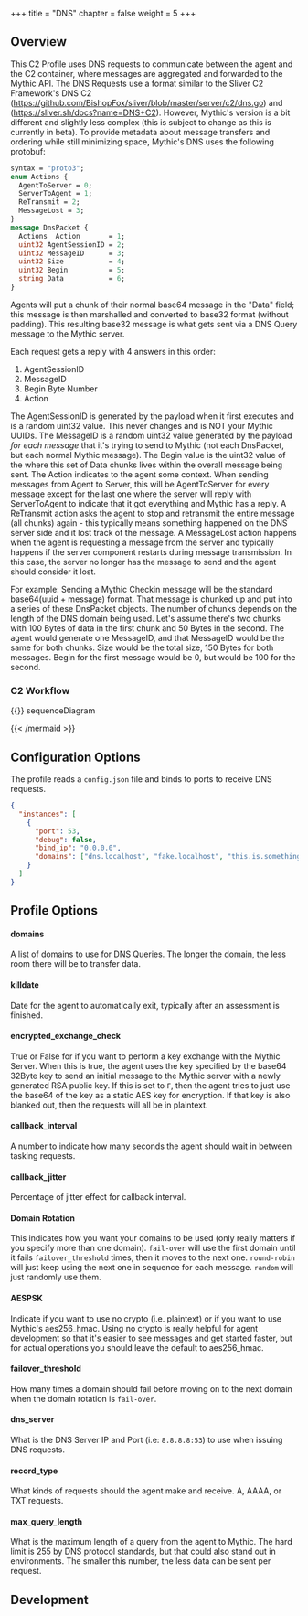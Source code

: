 +++
title = "DNS"
chapter = false
weight = 5
+++

## Overview
This C2 Profile uses DNS requests to communicate between the agent and the C2 container, where messages are aggregated and forwarded to the Mythic API.
The DNS Requests use a format similar to the Sliver C2 Framework's DNS C2 (https://github.com/BishopFox/sliver/blob/master/server/c2/dns.go) and (https://sliver.sh/docs?name=DNS+C2).
However, Mythic's version is a bit different and slightly less complex (this is subject to change as this is currently in beta). To provide metadata about message transfers and ordering while still minimizing space, Mythic's DNS uses the following protobuf:
```protobuf
syntax = "proto3";
enum Actions {
  AgentToServer = 0;
  ServerToAgent = 1;
  ReTransmit = 2;
  MessageLost = 3;
}
message DnsPacket {
  Actions  Action       = 1;
  uint32 AgentSessionID = 2;
  uint32 MessageID      = 3;
  uint32 Size           = 4;
  uint32 Begin          = 5;
  string Data           = 6;
}
```
Agents will put a chunk of their normal base64 message in the "Data" field; this message is then marshalled and converted to base32 format (without padding). 
This resulting base32 message is what gets sent via a DNS Query message to the Mythic server.

Each request gets a reply with 4 answers in this order:
1. AgentSessionID
2. MessageID
3. Begin Byte Number
4. Action

The AgentSessionID is generated by the payload when it first executes and is a random uint32 value. This never changes and is NOT your Mythic UUIDs.
The MessageID is a random uint32 value generated by the payload _for each message_ that it's trying to send to Mythic (not each DnsPacket, but each normal Mythic message). 
The Begin value is the uint32 value of the where this set of Data chunks lives within the overall message being sent.
The Action indicates to the agent some context. When sending messages from Agent to Server, this will be AgentToServer for every message except for the last one where the server will reply with ServerToAgent to indicate that it got everything and Mythic has a reply.
A ReTransmit action asks the agent to stop and retransmit the entire message (all chunks) again - this typically means something happened on the DNS server side and it lost track of the message.
A MessageLost action happens when the agent is requesting a message from the server and typically happens if the server component restarts during message transmission. In this case, the server no longer has the message to send and the agent should consider it lost.

For example:
Sending a Mythic Checkin message will be the standard base64(uuid + message) format. That message is chunked up and put into a series of these DnsPacket objects.
The number of chunks depends on the length of the DNS domain being used. Let's assume there's two chunks with 100 Bytes of data in the first chunk and 50 Bytes in the second.
The agent would generate one MessageID, and that MessageID would be the same for both chunks. Size would be the total size, 150 Bytes for both messages. Begin for the first message would be 0, but would be 100 for the second.


### C2 Workflow
{{<mermaid>}}
sequenceDiagram
    
  
{{< /mermaid >}}

## Configuration Options
The profile reads a `config.json` file and binds to ports to receive DNS requests.

```JSON
{
  "instances": [
    {
      "port": 53,
      "debug": false,
      "bind_ip": "0.0.0.0",
      "domains": ["dns.localhost", "fake.localhost", "this.is.something.longer.localhost"]
    }
  ]
}


```

## Profile Options

#### domains
A list of domains to use for DNS Queries. The longer the domain, the less room there will be to transfer data.

#### killdate
Date for the agent to automatically exit, typically after an assessment is finished.

#### encrypted_exchange_check
True or False for if you want to perform a key exchange with the Mythic Server. When this is true, the agent uses the key specified by the base64 32Byte key to send an initial message to the Mythic server with a newly generated RSA public key. If this is set to `F`, then the agent tries to just use the base64 of the key as a static AES key for encryption. If that key is also blanked out, then the requests will all be in plaintext.

#### callback_interval
A number to indicate how many seconds the agent should wait in between tasking requests.

#### callback_jitter
Percentage of jitter effect for callback interval.

#### Domain Rotation
This indicates how you want your domains to be used (only really matters if you specify more than one domain). `fail-over` will use the first domain until it fails `failover_threshold` times, then it moves to the next one. `round-robin` will just keep using the next one in sequence for each message. `random` will just randomly use them.

#### AESPSK
Indicate if you want to use no crypto (i.e. plaintext) or if you want to use Mythic's aes256_hmac. Using no crypto is really helpful for agent development so that it's easier to see messages and get started faster, but for actual operations you should leave the default to aes256_hmac.

#### failover_threshold
How many times a domain should fail before moving on to the next domain when the domain rotation is `fail-over`.

#### dns_server
What is the DNS Server IP and Port (i.e: `8.8.8.8:53`) to use when issuing DNS requests.

#### record_type
What kinds of requests should the agent make and receive. A, AAAA, or TXT requests.

#### max_query_length
What is the maximum length of a query from the agent to Mythic. The hard limit is 255 by DNS protocol standards, but that could also stand out in environments. The smaller this number, the less data can be sent per request.

## Development




